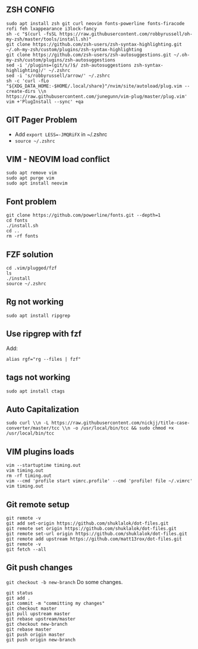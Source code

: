 ## ZSH CONFIG
```
sudo apt install zsh git curl neovim fonts-powerline fonts-firacode rofi feh lxappearance i3lock-fancy
sh -c "$(curl -fsSL https://raw.githubusercontent.com/robbyrussell/oh-my-zsh/master/tools/install.sh)"
git clone https://github.com/zsh-users/zsh-syntax-highlighting.git ~/.oh-my-zsh/custom/plugins/zsh-syntax-highlighting
git clone https://github.com/zsh-users/zsh-autosuggestions.git ~/.oh-my-zsh/custom/plugins/zsh-autosuggestions
sed -i '/plugins=(git/s/)$/ zsh-autosuggestions zsh-syntax-highlighting)/' ~/.zshrc
sed -i 's/robbyrussell/arrow/' ~/.zshrc
sh -c 'curl -fLo "${XDG_DATA_HOME:-$HOME/.local/share}"/nvim/site/autoload/plug.vim --create-dirs \\n
https://raw.githubusercontent.com/junegunn/vim-plug/master/plug.vim'
vim +'PlugInstall --sync' +qa
```
## GIT Pager Problem
- Add ```export LESS=-JMQRiFX``` in ~/.zshrc
- ```source ~/.zshrc```
## VIM - NEOVIM load conflict
```
sudo apt remove vim
sudo apt purge vim
sudo apt install neovim
```
## Font problem
```
git clone https://github.com/powerline/fonts.git --depth=1
cd fonts
./install.sh
cd ..
rm -rf fonts
```
## FZF solution
```
cd .vim/plugged/fzf
ls
./install
source ~/.zshrc
```
## Rg not working
```sudo apt install ripgrep```
## Use ripgrep with fzf
Add:
```
alias rgf="rg --files | fzf"
```
## tags not working
```sudo apt install ctags```
## Auto Capitalization
```
sudo curl \\n -L https://raw.githubusercontent.com/nickjj/title-case-converter/master/tcc \\n -o /usr/local/bin/tcc && sudo chmod +x /usr/local/bin/tcc
```
## VIM plugins loads
```
vim --startuptime timing.out
vim timing.out
rm -rf timing.out
vim --cmd 'profile start vimrc.profile' --cmd 'profile! file ~/.vimrc'
vim timing.out
```
## Git remote setup
```
git remote -v
git add set-origin https://github.com/shuklalok/dot-files.git
git remote set origin https://github.com/shuklalok/dot-files.git
git remote set-url origin https://github.com/shuklalok/dot-files.git
git remote add upstream https://github.com/matt13rox/dot-files.git
git remote -v
git fetch --all
```
## Git push changes
```git checkout -b new-branch```
Do some changes.
```
git status
git add .
git commit -m "committing my changes"
git checkout master
git pull upstream master
git rebase upstream/master
git checkout new-branch
git rebase master
git push origin master
git push origin new-branch 
```
